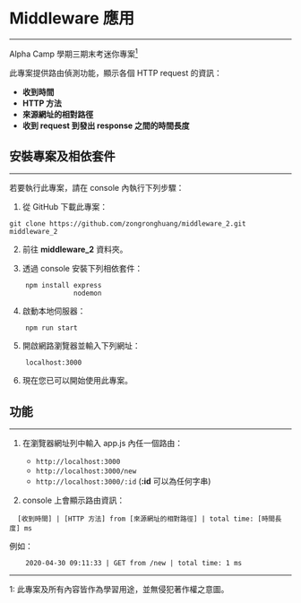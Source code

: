 # Middleware 應用
---
Alpha Camp 學期三期末考迷你專案[<sup>1</sup>](#1)

此專案提供路由偵測功能，顯示各個 HTTP request 的資訊：
* **收到時間**
* **HTTP 方法**
* **來源網址的相對路徑**
* **收到 request 到發出 response 之間的時間長度**


## 安裝專案及相依套件
---
若要執行此專案，請在 console 內執行下列步驟：

1. 從 GitHub 下載此專案：
```
git clone https://github.com/zongronghuang/middleware_2.git middleware_2
``` 
2. 前往 **middleware_2** 資料夾。

3. 透過 console 安裝下列相依套件：
```
    npm install express 
                nodemon 
```

4. 啟動本地伺服器：
```
    npm run start
```

5. 開啟網路瀏覽器並輸入下列網址：
```
    localhost:3000
```

6. 現在您已可以開始使用此專案。

## 功能
---
1. 在瀏覽器網址列中輸入 app.js 內任一個路由：
    * `http://localhost:3000`
    * `http://localhost:3000/new`
    * `http://localhost:3000/:id` (**:id** 可以為任何字串)

2. console 上會顯示路由資訊：
```
  [收到時間] | [HTTP 方法] from [來源網址的相對路徑] | total time: [時間長度] ms 
```

  例如：
```
    2020-04-30 09:11:33 | GET from /new | total time: 1 ms
```






---
<a class="anchor" id="1">1</a>: 此專案及所有內容皆作為學習用途，並無侵犯著作權之意圖。